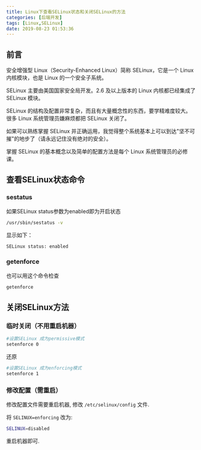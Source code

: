 ```yaml
---
title: Linux下查看SELinux状态和关闭SELinux的方法
categories: [后端开发]
tags: [Linux,SELinux]
date: 2019-08-23 01:53:36
---
```


<!-- more -->

## 前言

安全增强型 Linux（Security-Enhanced Linux）简称 SELinux，它是一个 Linux 内核模块，也是 Linux 的一个安全子系统。

SELinux 主要由美国国家安全局开发。2.6 及以上版本的 Linux 内核都已经集成了 SELinux 模块。

SELinux 的结构及配置非常复杂，而且有大量概念性的东西，要学精难度较大。很多 Linux 系统管理员嫌麻烦都把 SELinux 关闭了。

如果可以熟练掌握 SELinux 并正确运用，我觉得整个系统基本上可以到达"坚不可摧"的地步了（请永远记住没有绝对的安全）。

掌握 SELinux 的基本概念以及简单的配置方法是每个 Linux 系统管理员的必修课。

## 查看SELinux状态命令

### sestatus

如果SELinux status参数为enabled即为开启状态

```sh
/usr/sbin/sestatus -v
```

显示如下：

```sh
SELinux status: enabled
```

### getenforce

也可以用这个命令检查

```sh
getenforce
```

## 关闭SELinux方法

### 临时关闭（不用重启机器）

```sh
#设置SELinux 成为permissive模式
setenforce 0
```

还原

```sh
#设置SELinux 成为enforcing模式
setenforce 1
```

### 修改配置（需重启）

修改配置文件需要重启机器, 修改 `/etc/selinux/config` 文件.

将 `SELINUX=enforcing` 改为:

```sh
SELINUX=disabled
```

重启机器即可.

